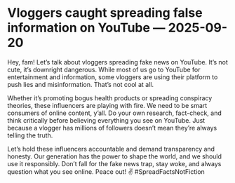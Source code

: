 # Vloggers caught spreading false information on YouTube — 2025-09-20

Hey, fam! Let’s talk about vloggers spreading fake news on YouTube. It’s not cute, it’s downright dangerous. While most of us go to YouTube for entertainment and information, some vloggers are using their platform to push lies and misinformation. That’s not cool at all. 

Whether it’s promoting bogus health products or spreading conspiracy theories, these influencers are playing with fire. We need to be smart consumers of online content, y’all. Do your own research, fact-check, and think critically before believing everything you see on YouTube. Just because a vlogger has millions of followers doesn’t mean they’re always telling the truth. 

Let’s hold these influencers accountable and demand transparency and honesty. Our generation has the power to shape the world, and we should use it responsibly. Don’t fall for the fake news trap, stay woke, and always question what you see online. Peace out! ✌️ #SpreadFactsNotFiction